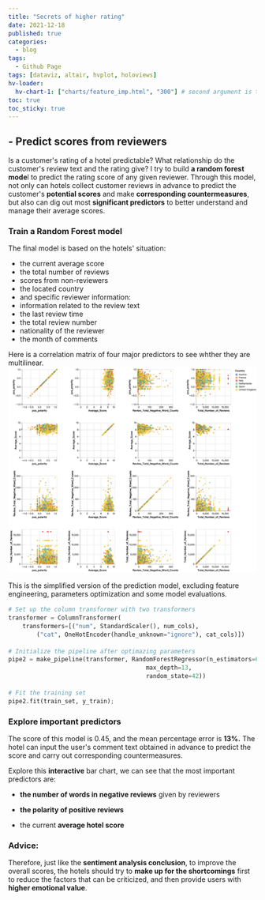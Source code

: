 ```yaml
---
title: "Secrets of higher rating"
date: 2021-12-18
published: true
categories:
  - blog
tags:
  - Github Page
tags: [dataviz, altair, hvplot, holoviews]
hv-loader:
  hv-chart-1: ["charts/feature_imp.html", "300"] # second argument is the height
toc: true
toc_sticky: true
---
```


## - Predict scores from reviewers

Is a customer's rating of a hotel predictable? What relationship do the customer's review text and the rating give? I try to build **a random forest mode**l to predict the rating score of any given reviewer. Through this model, not only can hotels collect customer reviews in advance to predict the customer's **potential scores** and make **corresponding countermeasures**, but also can dig out most **significant predictors** to better understand and manage their average scores.

### Train a Random Forest model

The final model is based on the hotels' situation:

-   the current average score
-   the total number of reviews
-   scores from non-reviewers
-   the located country
-   and specific reviewer information:
-   information related to the review text
-   the last review time
-   the total review number
-   nationality of the reviewer
-   the month of comments

Here is a correlation matrix of four major predictors to see whther they are multilinear. ![](https://github.com/keeea/Hotel_Review_Analysis/blob/main/assets/images/matrix.png?raw=true)

This is the simplified version of the prediction model, excluding feature engineering, parameters optimization and some model evaluations.

```python
# Set up the column transformer with two transformers
transformer = ColumnTransformer(
    transformers=[("num", StandardScaler(), num_cols),
        ("cat", OneHotEncoder(handle_unknown="ignore"), cat_cols)])

# Initialize the pipeline after optimazing parameters
pipe2 = make_pipeline(transformer, RandomForestRegressor(n_estimators=600, 
                                       max_depth=13,
                                       random_state=42))

# Fit the training set
pipe2.fit(train_set, y_train);
```

### Explore important predictors

The score of this model is 0.45, and the mean percentage error is **13%.** The hotel can input the user's comment text obtained in advance to predict the score and carry out corresponding countermeasures.

Explore this **interactive** bar chart, we can see that the most important predictors are:

-   **the number of words in negative reviews** given by reviewers

-   **the polarity of positive reviews**

-   the current **average hotel score**

<div id="hv-chart-1"></div>

### Advice:

Therefore, just like the **sentiment analysis conclusion**, to improve the overall scores, the hotels should try to **make up for the shortcomings** first to reduce the factors that can be criticized, and then provide users with **higher emotional value**.
